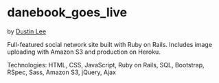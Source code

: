 danebook_goes_live
==================

by [Dustin Lee](https://leedu708.github.io)

Full-featured social network site built with Ruby on Rails.  Includes image uploading with Amazon S3 and production on Heroku.

Technologies:  HTML, CSS, JavaScript, Ruby on Rails, SQL, Bootstrap, RSpec, Sass, Amazon S3, jQuery, Ajax
